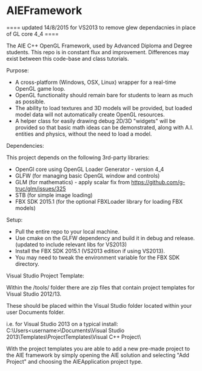 AIEFramework
============
==== updated 14/8/2015 for VS2013 to remove glew dependacnies in place of GL core 4_4 ====

The AIE C++ OpenGL Framework, used by Advanced Diploma and Degree students. This repo is in constant flux and improvement. Differences may exist between this code-base and class tutorials.

Purpose:

  - A cross-platform (Windows, OSX, Linux) wrapper for a real-time OpenGL game loop.
  - OpenGL functionality should remain bare for students to learn as much as possible.
  - The ability to load textures and 3D models will be provided, but loaded model data will
    not automatically create OpenGL resources.
  - A helper class for easily drawing debug 2D/3D "widgets" will be provided so that basic 
    math ideas can be demonstrated, along with A.I. entities and physics, without the need to 
    load a model.

Dependencies:

  This project depends on the following 3rd-party libraries:

  - OpenGl core using OpenGL Loader Generator - version 4_4
  - GLFW (for managing basic OpenGL window and controls)
  - GLM (for mathematics) - apply scalar fix from https://github.com/g-truc/glm/issues/325
  - STB (for simple image loading) 
  - FBX SDK 2015.1 (for the optional FBXLoader library for loading FBX models)
 
Setup:

  - Pull the entire repo to your local machine.
  - Use cmake on the GLFW dependency and build it in debug and release. (updated to include relevant libs for VS2013)
  - Install the FBX SDK 2015.1 (VS2013 edition if using VS2013).
  - You may need to tweak the environment variable for the FBX SDK directory.

Visual Studio Project Template:

  Within the /tools/ folder there are zip files that contain project templates for Visual Studio 2012/13.
  
  These should be placed within the Visual Studio folder located within your user Documents folder.
  
  i.e. for Visual Studio 2013 on a typical install:
    C:\Users\<username>\Documents\Visual Studio 2013\Templates\ProjectTemplates\Visual C++ Project\
    
  With the project templates you are able to add a new pre-made project to the AIE framework by simply opening the AIE solution and selecting "Add Project" and choosing the AIEApplication project type.

